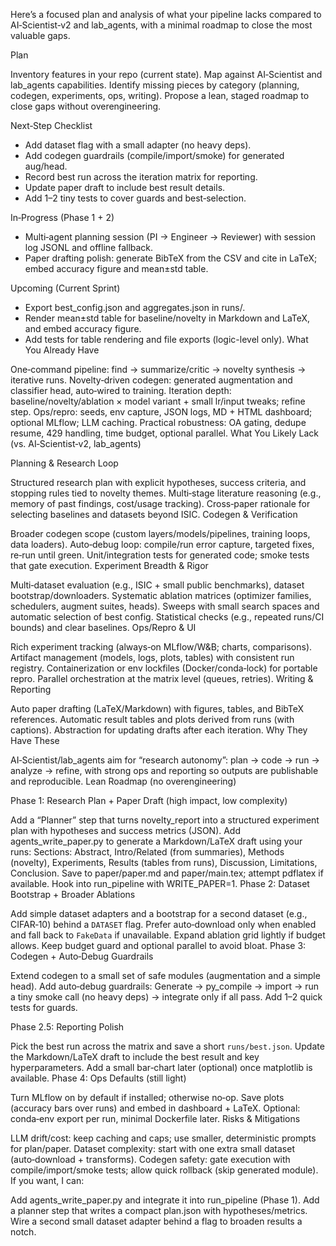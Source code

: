 Here’s a focused plan and analysis of what your pipeline lacks compared to AI‑Scientist‑v2 and lab_agents, with a minimal roadmap to close the most valuable gaps.

Plan

Inventory features in your repo (current state).
Map against AI‑Scientist and lab_agents capabilities.
Identify missing pieces by category (planning, codegen, experiments, ops, writing).
Propose a lean, staged roadmap to close gaps without overengineering.

Next‑Step Checklist

- Add dataset flag with a small adapter (no heavy deps).
- Add codegen guardrails (compile/import/smoke) for generated aug/head.
- Record best run across the iteration matrix for reporting.
- Update paper draft to include best result details.
- Add 1–2 tiny tests to cover guards and best‑selection.

In‑Progress (Phase 1 + 2)

- Multi‑agent planning session (PI → Engineer → Reviewer) with session log JSONL and offline fallback.
- Paper drafting polish: generate BibTeX from the CSV and cite in LaTeX; embed accuracy figure and mean±std table.

Upcoming (Current Sprint)

- Export best_config.json and aggregates.json in runs/.
- Render mean±std table for baseline/novelty in Markdown and LaTeX, and embed accuracy figure.
- Add tests for table rendering and file exports (logic-level only).
What You Already Have

One‑command pipeline: find → summarize/critic → novelty synthesis → iterative runs.
Novelty‑driven codegen: generated augmentation and classifier head, auto‑wired to training.
Iteration depth: baseline/novelty/ablation × model variant + small lr/input tweaks; refine step.
Ops/repro: seeds, env capture, JSON logs, MD + HTML dashboard; optional MLflow; LLM caching.
Practical robustness: OA gating, dedupe resume, 429 handling, time budget, optional parallel.
What You Likely Lack (vs. AI‑Scientist‑v2, lab_agents)

Planning & Research Loop

Structured research plan with explicit hypotheses, success criteria, and stopping rules tied to novelty themes.
Multi‑stage literature reasoning (e.g., memory of past findings, cost/usage tracking).
Cross‑paper rationale for selecting baselines and datasets beyond ISIC.
Codegen & Verification

Broader codegen scope (custom layers/models/pipelines, training loops, data loaders).
Auto‑debug loop: compile/run error capture, targeted fixes, re‑run until green.
Unit/integration tests for generated code; smoke tests that gate execution.
Experiment Breadth & Rigor

Multi‑dataset evaluation (e.g., ISIC + small public benchmarks), dataset bootstrap/downloaders.
Systematic ablation matrices (optimizer families, schedulers, augment suites, heads).
Sweeps with small search spaces and automatic selection of best config.
Statistical checks (e.g., repeated runs/CI bounds) and clear baselines.
Ops/Repro & UI

Rich experiment tracking (always‑on MLflow/W&B; charts, comparisons).
Artifact management (models, logs, plots, tables) with consistent run registry.
Containerization or env lockfiles (Docker/conda‑lock) for portable repro.
Parallel orchestration at the matrix level (queues, retries).
Writing & Reporting

Auto paper drafting (LaTeX/Markdown) with figures, tables, and BibTeX references.
Automatic result tables and plots derived from runs (with captions).
Abstraction for updating drafts after each iteration.
Why They Have These

AI‑Scientist/lab_agents aim for “research autonomy”: plan → code → run → analyze → refine, with strong ops and reporting so outputs are publishable and reproducible.
Lean Roadmap (no overengineering)

Phase 1: Research Plan + Paper Draft (high impact, low complexity)

Add a “Planner” step that turns novelty_report into a structured experiment plan with hypotheses and success metrics (JSON).
Add agents_write_paper.py to generate a Markdown/LaTeX draft using your runs:
Sections: Abstract, Intro/Related (from summaries), Methods (novelty), Experiments, Results (tables from runs), Discussion, Limitations, Conclusion.
Save to paper/paper.md and paper/main.tex; attempt pdflatex if available.
Hook into run_pipeline with WRITE_PAPER=1.
Phase 2: Dataset Bootstrap + Broader Ablations

Add simple dataset adapters and a bootstrap for a second dataset (e.g., CIFAR‑10) behind a `DATASET` flag. Prefer auto‑download only when enabled and fall back to `FakeData` if unavailable. Expand ablation grid lightly if budget allows. Keep budget guard and optional parallel to avoid bloat.
Phase 3: Codegen + Auto‑Debug Guardrails

Extend codegen to a small set of safe modules (augmentation and a simple head). Add auto‑debug guardrails:
Generate → py_compile → import → run a tiny smoke call (no heavy deps) → integrate only if all pass. Add 1–2 quick tests for guards.

Phase 2.5: Reporting Polish

Pick the best run across the matrix and save a short `runs/best.json`. Update the Markdown/LaTeX draft to include the best result and key hyperparameters. Add a small bar‑chart later (optional) once matplotlib is available.
Phase 4: Ops Defaults (still light)

Turn MLflow on by default if installed; otherwise no‑op.
Save plots (accuracy bars over runs) and embed in dashboard + LaTeX.
Optional: conda‑env export per run, minimal Dockerfile later.
Risks & Mitigations

LLM drift/cost: keep caching and caps; use smaller, deterministic prompts for plan/paper.
Dataset complexity: start with one extra small dataset (auto‑download + transforms).
Codegen safety: gate execution with compile/import/smoke tests; allow quick rollback (skip generated module).
If you want, I can:

Add agents_write_paper.py and integrate it into run_pipeline (Phase 1).
Add a planner step that writes a compact plan.json with hypotheses/metrics.
Wire a second small dataset adapter behind a flag to broaden results a notch.
